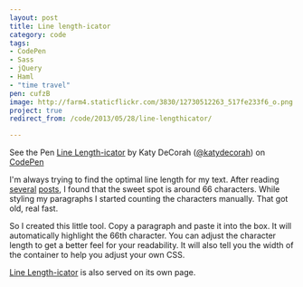 ```yaml
---
layout: post
title: Line length-icator
category: code
tags:
- CodePen
- Sass
- jQuery
- Haml
- "time travel"
pen: cufzB
image: http://farm4.staticflickr.com/3830/12730512263_517fe233f6_o.png
project: true
redirect_from: /code/2013/05/28/line-lengthicator/

---
```


<p data-height="600" data-theme-id="97" data-slug-hash="cufzB" data-user="katydecorah" data-default-tab="result" class='codepen'>See the Pen <a href='http://codepen.io/katydecorah/pen/cufzB'>Line Length-icator</a> by Katy DeCorah (<a href='http://codepen.io/katydecorah'>@katydecorah</a>) on <a href='http://codepen.io'>CodePen</a></p>

I'm always trying to find the optimal line length for my text. After reading [several](http://webtypography.net/Rhythm_and_Proportion/Horizontal_Motion/2.1.2/ "The Elements of Typographic Style Applied to the Web") [posts](http://trentwalton.com/2012/06/19/fluid-type/ "Trent Walton: Fluid Type"), I found that the sweet spot is around 66 characters. While styling my paragraphs I started counting the characters manually. That got old, real fast.

So I created this little tool. Copy a paragraph and paste it into the box. It will automatically highlight the 66th character. You can adjust the character length to get a better feel for your readability. It will also tell you the width of the container to help you adjust your own CSS.

[Line Length-icator](http://katydecorah.com/linelengthicator/) is also served on its own page.